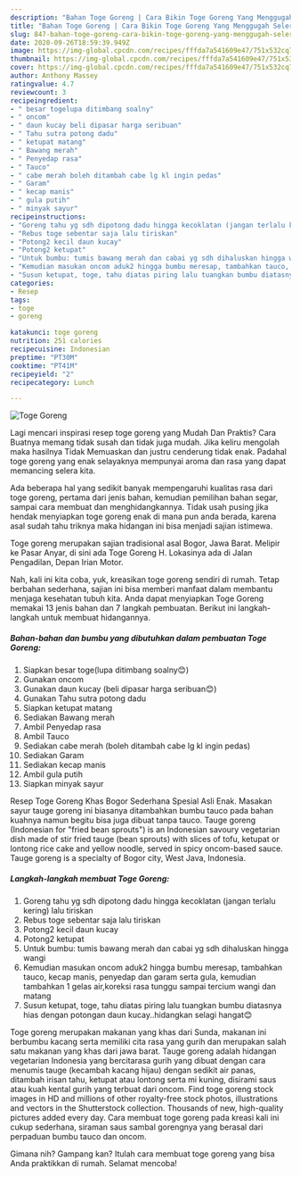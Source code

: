 ```yaml
---
description: "Bahan Toge Goreng | Cara Bikin Toge Goreng Yang Menggugah Selera"
title: "Bahan Toge Goreng | Cara Bikin Toge Goreng Yang Menggugah Selera"
slug: 847-bahan-toge-goreng-cara-bikin-toge-goreng-yang-menggugah-selera
date: 2020-09-26T18:59:39.949Z
image: https://img-global.cpcdn.com/recipes/fffda7a541609e47/751x532cq70/toge-goreng-foto-resep-utama.jpg
thumbnail: https://img-global.cpcdn.com/recipes/fffda7a541609e47/751x532cq70/toge-goreng-foto-resep-utama.jpg
cover: https://img-global.cpcdn.com/recipes/fffda7a541609e47/751x532cq70/toge-goreng-foto-resep-utama.jpg
author: Anthony Massey
ratingvalue: 4.7
reviewcount: 3
recipeingredient:
- " besar togelupa ditimbang soalny"
- " oncom"
- " daun kucay beli dipasar harga seribuan"
- " Tahu sutra potong dadu"
- " ketupat matang"
- " Bawang merah"
- " Penyedap rasa"
- " Tauco"
- " cabe merah boleh ditambah cabe lg kl ingin pedas"
- " Garam"
- " kecap manis"
- " gula putih"
- " minyak sayur"
recipeinstructions:
- "Goreng tahu yg sdh dipotong dadu hingga kecoklatan (jangan terlalu kering) lalu tiriskan"
- "Rebus toge sebentar saja lalu tiriskan"
- "Potong2 kecil daun kucay"
- "Potong2 ketupat"
- "Untuk bumbu: tumis bawang merah dan cabai yg sdh dihaluskan hingga wangi"
- "Kemudian masukan oncom aduk2 hingga bumbu meresap, tambahkan tauco, kecap manis, penyedap dan garam serta gula, kemudian tambahkan 1 gelas air,koreksi rasa tunggu sampai tercium wangi dan matang"
- "Susun ketupat, toge, tahu diatas piring lalu tuangkan bumbu diatasnya hias dengan potongan daun kucay..hidangkan selagi hangat😊"
categories:
- Resep
tags:
- toge
- goreng

katakunci: toge goreng 
nutrition: 251 calories
recipecuisine: Indonesian
preptime: "PT30M"
cooktime: "PT41M"
recipeyield: "2"
recipecategory: Lunch

---
```



![Toge Goreng](https://img-global.cpcdn.com/recipes/fffda7a541609e47/751x532cq70/toge-goreng-foto-resep-utama.jpg)

Lagi mencari inspirasi resep toge goreng yang Mudah Dan Praktis? Cara Buatnya memang tidak susah dan tidak juga mudah. Jika keliru mengolah maka hasilnya Tidak Memuaskan dan justru cenderung tidak enak. Padahal toge goreng yang enak selayaknya mempunyai aroma dan rasa yang dapat memancing selera kita.

Ada beberapa hal yang sedikit banyak mempengaruhi kualitas rasa dari toge goreng, pertama dari jenis bahan, kemudian pemilihan bahan segar, sampai cara membuat dan menghidangkannya. Tidak usah pusing jika hendak menyiapkan toge goreng enak di mana pun anda berada, karena asal sudah tahu triknya maka hidangan ini bisa menjadi sajian istimewa.

Toge goreng merupakan sajian tradisional asal Bogor, Jawa Barat. Melipir ke Pasar Anyar, di sini ada Toge Goreng H. Lokasinya ada di Jalan Pengadilan, Depan Irian Motor.


Nah, kali ini kita coba, yuk, kreasikan toge goreng sendiri di rumah. Tetap berbahan sederhana, sajian ini bisa memberi manfaat dalam membantu menjaga kesehatan tubuh kita. Anda dapat menyiapkan Toge Goreng memakai 13 jenis bahan dan 7 langkah pembuatan. Berikut ini langkah-langkah untuk membuat hidangannya.

<!--inarticleads1-->

##### Bahan-bahan dan bumbu yang dibutuhkan dalam pembuatan Toge Goreng:

1. Siapkan  besar toge(lupa ditimbang soalny😊)
1. Gunakan  oncom
1. Gunakan  daun kucay (beli dipasar harga seribuan😊)
1. Gunakan  Tahu sutra potong dadu
1. Siapkan  ketupat matang
1. Sediakan  Bawang merah
1. Ambil  Penyedap rasa
1. Ambil  Tauco
1. Sediakan  cabe merah (boleh ditambah cabe lg kl ingin pedas)
1. Sediakan  Garam
1. Sediakan  kecap manis
1. Ambil  gula putih
1. Siapkan  minyak sayur


Resep Toge Goreng Khas Bogor Sederhana Spesial Asli Enak. Masakan sayur tauge goreng ini biasanya ditambahkan bumbu tauco pada bahan kuahnya namun begitu bisa juga dibuat tanpa tauco. Tauge goreng (Indonesian for &#34;fried bean sprouts&#34;) is an Indonesian savoury vegetarian dish made of stir fried tauge (bean sprouts) with slices of tofu, ketupat or lontong rice cake and yellow noodle, served in spicy oncom-based sauce. Tauge goreng is a specialty of Bogor city, West Java, Indonesia. 

<!--inarticleads2-->

##### Langkah-langkah membuat Toge Goreng:

1. Goreng tahu yg sdh dipotong dadu hingga kecoklatan (jangan terlalu kering) lalu tiriskan
1. Rebus toge sebentar saja lalu tiriskan
1. Potong2 kecil daun kucay
1. Potong2 ketupat
1. Untuk bumbu: tumis bawang merah dan cabai yg sdh dihaluskan hingga wangi
1. Kemudian masukan oncom aduk2 hingga bumbu meresap, tambahkan tauco, kecap manis, penyedap dan garam serta gula, kemudian tambahkan 1 gelas air,koreksi rasa tunggu sampai tercium wangi dan matang
1. Susun ketupat, toge, tahu diatas piring lalu tuangkan bumbu diatasnya hias dengan potongan daun kucay..hidangkan selagi hangat😊


Toge goreng merupakan makanan yang khas dari Sunda, makanan ini berbumbu kacang serta memiliki cita rasa yang gurih dan merupakan salah satu makanan yang khas dari jawa barat. Tauge goreng adalah hidangan vegetarian Indonesia yang bercitarasa gurih yang dibuat dengan cara menumis tauge (kecambah kacang hijau) dengan sedikit air panas, ditambah irisan tahu, ketupat atau lontong serta mi kuning, disirami saus atau kuah kental gurih yang terbuat dari oncom. Find toge goreng stock images in HD and millions of other royalty-free stock photos, illustrations and vectors in the Shutterstock collection. Thousands of new, high-quality pictures added every day. Cara membuat toge goreng pada kreasi kali ini cukup sederhana, siraman saus sambal gorengnya yang berasal dari perpaduan bumbu tauco dan oncom. 

Gimana nih? Gampang kan? Itulah cara membuat toge goreng yang bisa Anda praktikkan di rumah. Selamat mencoba!
